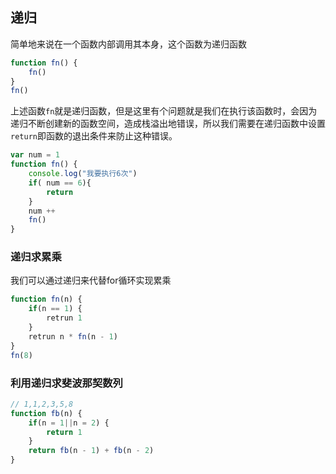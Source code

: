 ## 递归

简单地来说在一个函数内部调用其本身，这个函数为递归函数

```js
function fn() {
    fn()
}
fn()
```

上述函数```fn```就是递归函数，但是这里有个问题就是我们在执行该函数时，会因为递归不断创建新的函数空间，造成栈溢出地错误，所以我们需要在递归函数中设置```return```即函数的退出条件来防止这种错误。

```js
var num = 1
function fn() {
    console.log("我要执行6次")
    if( num == 6){
        return
    }
    num ++
    fn()
}
```

### 递归求累乘

我们可以通过递归来代替for循环实现累乘

```js
function fn(n) {
    if(n == 1) {
        retrun 1
    }
    retrun n * fn(n - 1)
}
fn(8)
```

### 利用递归求斐波那契数列

```js
// 1,1,2,3,5,8
function fb(n) {
    if(n = 1||n = 2) {
        return 1
    }
    return fb(n - 1) + fb(n - 2)
}
```

